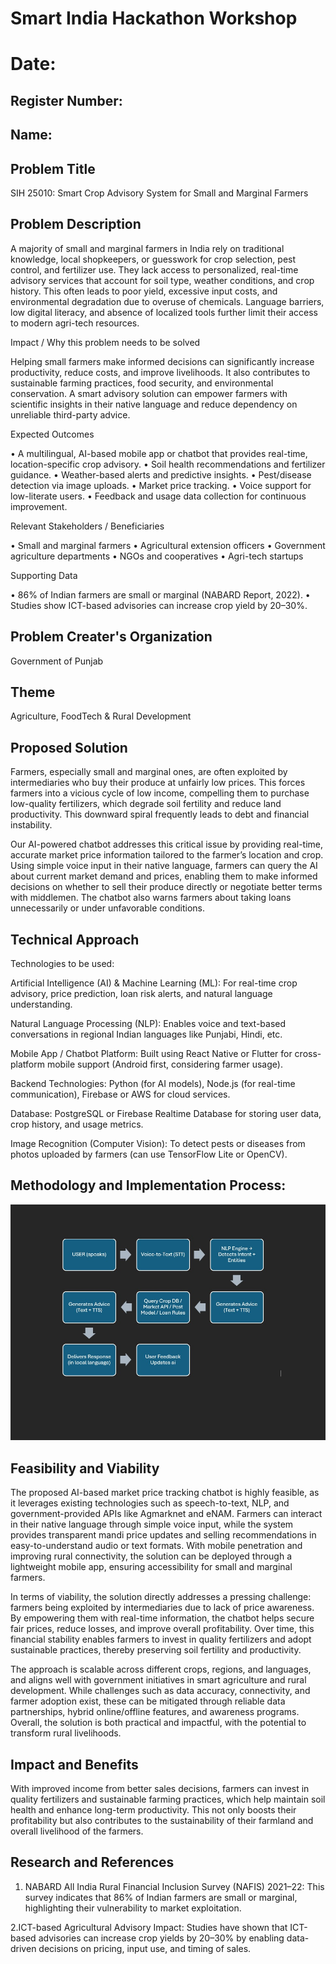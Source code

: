 # Smart India Hackathon Workshop
# Date:
## Register Number:
## Name:
## Problem Title
SIH 25010: Smart Crop Advisory System for Small and Marginal Farmers
## Problem Description
A majority of small and marginal farmers in India rely on traditional knowledge, local shopkeepers, or guesswork for crop selection, pest control, and fertilizer use. They lack access to personalized, real-time advisory services that account for soil type, weather conditions, and crop history. This often leads to poor yield, excessive input costs, and environmental degradation due to overuse of chemicals. Language barriers, low digital literacy, and absence of localized tools further limit their access to modern agri-tech resources.

Impact / Why this problem needs to be solved

Helping small farmers make informed decisions can significantly increase productivity, reduce costs, and improve livelihoods. It also contributes to sustainable farming practices, food security, and environmental conservation. A smart advisory solution can empower farmers with scientific insights in their native language and reduce dependency on unreliable third-party advice.

Expected Outcomes

• A multilingual, AI-based mobile app or chatbot that provides real-time, location-specific crop advisory.
• Soil health recommendations and fertilizer guidance.
• Weather-based alerts and predictive insights.
• Pest/disease detection via image uploads.
• Market price tracking.
• Voice support for low-literate users.
• Feedback and usage data collection for continuous improvement.

Relevant Stakeholders / Beneficiaries

• Small and marginal farmers
• Agricultural extension officers
• Government agriculture departments
• NGOs and cooperatives
• Agri-tech startups

Supporting Data

• 86% of Indian farmers are small or marginal (NABARD Report, 2022).
• Studies show ICT-based advisories can increase crop yield by 20–30%.

## Problem Creater's Organization
Government of Punjab

## Theme
Agriculture, FoodTech & Rural Development

## Proposed Solution
Farmers, especially small and marginal ones, are often exploited by intermediaries who buy their produce at unfairly low prices. This forces farmers into a vicious cycle of low income, compelling them to purchase low-quality fertilizers, which degrade soil fertility and reduce land productivity. This downward spiral frequently leads to debt and financial instability.

Our AI-powered chatbot addresses this critical issue by providing real-time, accurate market price information tailored to the farmer’s location and crop. Using simple voice input in their native language, farmers can query the AI about current market demand and prices, enabling them to make informed decisions on whether to sell their produce directly or negotiate better terms with middlemen. The chatbot also warns farmers about taking loans unnecessarily or under unfavorable conditions.


## Technical Approach
Technologies to be used:


Artificial Intelligence (AI) & Machine Learning (ML):
For real-time crop advisory, price prediction, loan risk alerts, and natural language understanding.

Natural Language Processing (NLP):
Enables voice and text-based conversations in regional Indian languages like Punjabi, Hindi, etc.

Mobile App / Chatbot Platform:
Built using React Native or Flutter for cross-platform mobile support (Android first, considering farmer usage).

Backend Technologies:
Python (for AI models), Node.js (for real-time communication), Firebase or AWS for cloud services.

Database:
PostgreSQL or Firebase Realtime Database for storing user data, crop history, and usage metrics.

Image Recognition (Computer Vision):
To detect pests or diseases from photos uploaded by farmers (can use TensorFlow Lite or OpenCV).


## Methodology and Implementation Process:
![Alt text](./FLOWCHART.jpeg)


## Feasibility and Viability
The proposed AI-based market price tracking chatbot is highly feasible, as it leverages existing technologies such as speech-to-text, NLP, and government-provided APIs like Agmarknet and eNAM. Farmers can interact in their native language through simple voice input, while the system provides transparent mandi price updates and selling recommendations in easy-to-understand audio or text formats. With mobile penetration and improving rural connectivity, the solution can be deployed through a lightweight mobile app, ensuring accessibility for small and marginal farmers.

In terms of viability, the solution directly addresses a pressing challenge: farmers being exploited by intermediaries due to lack of price awareness. By empowering them with real-time information, the chatbot helps secure fair prices, reduce losses, and improve overall profitability. Over time, this financial stability enables farmers to invest in quality fertilizers and adopt sustainable practices, thereby preserving soil fertility and productivity.

The approach is scalable across different crops, regions, and languages, and aligns well with government initiatives in smart agriculture and rural development. While challenges such as data accuracy, connectivity, and farmer adoption exist, these can be mitigated through reliable data partnerships, hybrid online/offline features, and awareness programs. Overall, the solution is both practical and impactful, with the potential to transform rural livelihoods.

## Impact and Benefits
With improved income from better sales decisions, farmers can invest in quality fertilizers and sustainable farming practices, which help maintain soil health and enhance long-term productivity. This not only boosts their profitability but also contributes to the sustainability of their farmland and overall livelihood of the farmers.

## Research and References
1. NABARD All India Rural Financial Inclusion Survey (NAFIS) 2021–22: This survey indicates that 86% of Indian farmers are small or marginal, highlighting their vulnerability to market exploitation. 


2.ICT-based Agricultural Advisory Impact: Studies have shown that ICT-based advisories can increase crop yields by 20–30% by enabling data-driven decisions on pricing, input use, and timing of sales.
